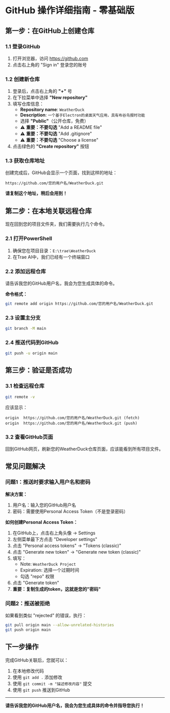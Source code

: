 # GitHub 操作详细指南 - 零基础版

## 第一步：在GitHub上创建仓库

### 1.1 登录GitHub
1. 打开浏览器，访问 https://github.com
2. 点击右上角的 "Sign in" 登录您的账号

### 1.2 创建新仓库
1. 登录后，点击右上角的 **"+"** 号
2. 在下拉菜单中选择 **"New repository"**
3. 填写仓库信息：
   - **Repository name**: `WeatherDuck`
   - **Description**: `一个基于Electron的桌面天气应用，具有布谷鸟报时功能`
   - 选择 **"Public"**（公开仓库，免费）
   - ⚠️ **重要：不要勾选** "Add a README file"
   - ⚠️ **重要：不要勾选** "Add .gitignore"
   - ⚠️ **重要：不要勾选** "Choose a license"
4. 点击绿色的 **"Create repository"** 按钮

### 1.3 获取仓库地址
创建完成后，GitHub会显示一个页面，找到这样的地址：
```
https://github.com/您的用户名/WeatherDuck.git
```
**请复制这个地址，稍后会用到！**

## 第二步：在本地关联远程仓库

现在回到您的项目文件夹，我们需要执行几个命令。

### 2.1 打开PowerShell
1. 确保您在项目目录：`E:\trae\WeatherDuck`
2. 在Trae AI中，我们已经有一个终端窗口

### 2.2 添加远程仓库
请告诉我您的GitHub用户名，我会为您生成具体的命令。

**命令格式：**
```bash
git remote add origin https://github.com/您的用户名/WeatherDuck.git
```

### 2.3 设置主分支
```bash
git branch -M main
```

### 2.4 推送代码到GitHub
```bash
git push -u origin main
```

## 第三步：验证是否成功

### 3.1 检查远程仓库
```bash
git remote -v
```
应该显示：
```
origin  https://github.com/您的用户名/WeatherDuck.git (fetch)
origin  https://github.com/您的用户名/WeatherDuck.git (push)
```

### 3.2 查看GitHub页面
回到GitHub网页，刷新您的WeatherDuck仓库页面，应该能看到所有项目文件。

## 常见问题解决

### 问题1：推送时要求输入用户名和密码
**解决方案：**
1. 用户名：输入您的GitHub用户名
2. 密码：需要使用Personal Access Token（不是登录密码）

**如何创建Personal Access Token：**
1. 在GitHub上，点击右上角头像 → Settings
2. 左侧菜单最下方点击 "Developer settings"
3. 点击 "Personal access tokens" → "Tokens (classic)"
4. 点击 "Generate new token" → "Generate new token (classic)"
5. 填写：
   - Note: `WeatherDuck Project`
   - Expiration: 选择一个过期时间
   - 勾选 "repo" 权限
6. 点击 "Generate token"
7. **重要：复制生成的token，这就是您的"密码"**

### 问题2：推送被拒绝
如果看到类似 "rejected" 的错误，执行：
```bash
git pull origin main --allow-unrelated-histories
git push origin main
```

## 下一步操作

完成GitHub关联后，您就可以：
1. 在本地修改代码
2. 使用 `git add .` 添加修改
3. 使用 `git commit -m "描述修改内容"` 提交
4. 使用 `git push` 推送到GitHub

---

**请告诉我您的GitHub用户名，我会为您生成具体的命令并指导您执行！**